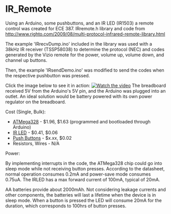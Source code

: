 # IR_Remote
Using an Arduino, some pushbuttons, and an IR LED (IR1503) a remote control was created for ECE 387. 
IRremote.h library and code from http://www.righto.com/2009/08/multi-protocol-infrared-remote-library.html

The example 'IRrecvDump.ino' included in the library was used with a 38kHz IR receiver (TSSP58038) to determine the protocol (NEC) and codes generated by the Vizio remote for the power, volume up, volume down, and channel up buttons.

Then, the example 'IRsendDemo.ino' was modified to send the codes when the respective pushbutton was pressed. 

Click the image below to see it in action:
[![Watch the video](https://img.youtube.com/vi/-U3yf76YXxw/maxresdefault.jpg)](https://youtu.be/-U3yf76YXxw)
The breadboard received 5V from the Arduino's 5V pin, and the Arduino was plugged into an outlet. An ideal solution would be battery powered with its own power regulator on the breadboard.

Cost (Single, Bulk):
- [ATMega328](https://www.digikey.com/product-detail/en/microchip-technology/ATMEGA328-PU/ATMEGA328-PU-ND/2271026?utm_adgroup=Integrated%20Circuits&slid=&gclid=CjwKCAjwycfkBRAFEiwAnLX5IbYOugaeojOU2ruLwrsiWKXqPkXXbdffJs21pTgB0yrOJuKhwCXKFBoCX1sQAvD_BwE) - $1.96, $1.63 (programmed and bootloaded through Arduino)
- [IR LED](https://www.digikey.com/product-detail/en/everlight-electronics-co-ltd/IR1503/1080-1071-ND/2675562?utm_adgroup=Optoelectronics&slid=&gclid=CjwKCAjwycfkBRAFEiwAnLX5IS7CSjoaYg7-fwJFPfZQKC2Nz7VPsAomxwRiwM927oJL7N877brh-xoCBfQQAvD_BwE) - $0.41, $0.06
- [Push Buttons](https://www.banggood.com/100pcs-Mini-Micro-Momentary-Tactile-Tact-Switch-Push-Button-DIP-P4-Normally-Open-p-917570.html?gmcCountry=US&currency=USD&createTmp=1&utm_source=googleshopping&utm_medium=cpc_bgs&utm_content=frank&utm_campaign=pla-highprofit-us&gclid=CjwKCAjwycfkBRAFEiwAnLX5IflgVWUfjQEboyuEHEkxOV2Ku9MSCvD4XCcltioiRxP4TwzeOErBJxoCQyAQAvD_BwE&cur_warehouse=CN) - $x.xx, $0.02
- Resistors, Wires - N/A

Power:

By implementing interrupts in the code, the ATMega328 chip could go into sleep mode while not receiving button presses. According to the datasheet, normal operation consumes 0.2mA and power-save mode consumes 0.75uA. The IRLED has a max forward current of 100mA, typical of 20mA. 

AA batteries provide about 2000mAh. Not considering leakage currents and other components, the batteries will last a lifetime when the device is in sleep mode. When a button is pressed the LED will consume 20mA for the duration, which corresponds to 100hrs of button presses.
